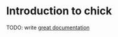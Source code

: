 # Introduction to chick

TODO: write [great documentation](http://jacobian.org/writing/what-to-write/)
